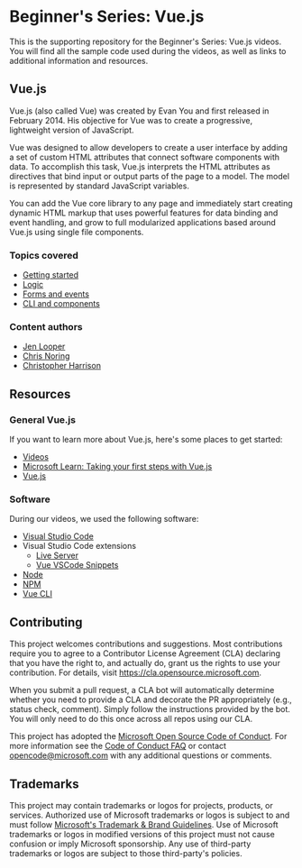 # Beginner's Series: Vue.js

This is the supporting repository for the Beginner's Series: Vue.js videos. You will find all the sample code used during the videos, as well as links to additional information and resources.

## Vue.js

Vue.js (also called Vue) was created by Evan You and first released in February 2014. His objective for Vue was to create a progressive, lightweight version of JavaScript.

Vue was designed to allow developers to create a user interface by adding a set of custom HTML attributes that connect software components with data. To accomplish this task, Vue.js interprets the HTML attributes as directives that bind input or output parts of the page to a model. The model is represented by standard JavaScript variables.

You can add the Vue core library to any page and immediately start creating dynamic HTML markup that uses powerful features for data binding and event handling, and grow to full modularized applications based around Vue.js using single file components.

### Topics covered

- [Getting started](./1-getting-started)
- [Logic](./2-logic)
- [Forms and events](./3-forms-events)
- [CLI and components](./4-cli-components)

### Content authors

- [Jen Looper](https://twitter.com/jenlooper)
- [Chris Noring](https://twitter.com/chris_noring)
- [Christopher Harrison](https://twitter.com/geektrainer)

## Resources

### General Vue.js

If you want to learn more about Vue.js, here's some places to get started:

- [Videos](link)
- [Microsoft Learn: Taking your first steps with Vue.js](https://docs.microsoft.com/en-us/learn/paths/vue-first-steps/)
- [Vue.js](https://v3.vuejs.org/)

### Software

During our videos, we used the following software:

- [Visual Studio Code](https://code.visualstudio.com)
- Visual Studio Code extensions
  - [Live Server](https://marketplace.visualstudio.com/items?itemName=ritwickdey.LiveServer)
  - [Vue VSCode Snippets](https://marketplace.visualstudio.com/items?itemName=sdras.vue-vscode-snippets)
- [Node](https://nodejs.org)
- [NPM](https://www.npmjs.com)
- [Vue CLI](https://cli.vuejs.org)

## Contributing

This project welcomes contributions and suggestions.  Most contributions require you to agree to a Contributor License Agreement (CLA) declaring that you have the right to, and actually do, grant us the rights to use your contribution. For details, visit https://cla.opensource.microsoft.com.

When you submit a pull request, a CLA bot will automatically determine whether you need to provide a CLA and decorate the PR appropriately (e.g., status check, comment). Simply follow the instructions provided by the bot. You will only need to do this once across all repos using our CLA.

This project has adopted the [Microsoft Open Source Code of Conduct](https://opensource.microsoft.com/codeofconduct/). For more information see the [Code of Conduct FAQ](https://opensource.microsoft.com/codeofconduct/faq/) or contact [opencode@microsoft.com](mailto:opencode@microsoft.com) with any additional questions or comments.

## Trademarks

This project may contain trademarks or logos for projects, products, or services. Authorized use of Microsoft trademarks or logos is subject to and must follow [Microsoft's Trademark & Brand Guidelines](https://www.microsoft.com/legal/intellectualproperty/trademarks/usage/general). Use of Microsoft trademarks or logos in modified versions of this project must not cause confusion or imply Microsoft sponsorship. Any use of third-party trademarks or logos are subject to those third-party's policies.
